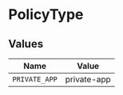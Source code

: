 # PolicyType


## Values

| Name          | Value         |
| ------------- | ------------- |
| `PRIVATE_APP` | private-app   |